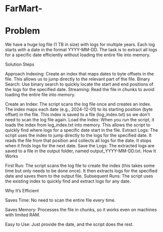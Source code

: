 # FarMart-

# Problem
We have a huge log file (1 TB in size) with logs for multiple years. Each log starts with a date in the format YYYY-MM-DD. The task is to extract all logs for a specific date efficiently without loading the entire file into memory.

Solution Steps

Approach
Indexing: Create an index that maps dates to byte offsets in the file. This allows us to jump directly to the relevant part of the file.
Binary Search: Use binary search to quickly locate the start and end positions of the logs for the specified date.
Streaming: Read the file in chunks to avoid loading the entire file into memory.


Create an Index:
The script scans the log file once and creates an index.
The index maps each date (e.g., 2024-12-01) to its starting position (byte offset) in the file.
This index is saved to a file (log_index.txt) so we don’t need to scan the log file again.
Load the Index:
When you run the script, it loads the index from log_index.txt into memory.
This allows the script to quickly find where logs for a specific date start in the file.
Extract Logs:
The script uses the index to jump directly to the logs for the specified date.
It reads the file from that position and collects all logs for the date.
It stops when it finds logs for the next date.
Save the Logs:
The extracted logs are saved to a file in the output folder, named output_YYYY-MM-DD.txt.
How It Works

First Run:
The script scans the log file to create the index (this takes some time but only needs to be done once).
It then extracts logs for the specified date and saves them to the output file.
Subsequent Runs:
The script uses the existing index to quickly find and extract logs for any date.

Why It’s Efficient

Saves Time: No need to scan the entire file every time.

Saves Memory: Processes the file in chunks, so it works even on machines with limited RAM.

Easy to Use: Just provide the date, and the script does the rest.
